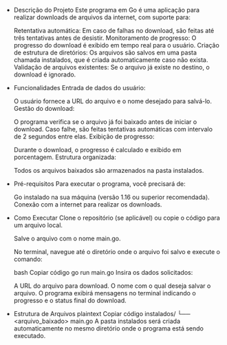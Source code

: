 - Descrição do Projeto
  Este programa em Go é uma aplicação para realizar downloads de arquivos da internet, com suporte para:

  Retentativa automática: Em caso de falhas no download, são feitas até três tentativas antes de desistir.
  Monitoramento de progresso: O progresso do download é exibido em tempo real para o usuário.
  Criação de estrutura de diretórios: Os arquivos são salvos em uma pasta chamada instalados, que é criada automaticamente caso não exista.
  Validação de arquivos existentes: Se o arquivo já existe no destino, o download é ignorado.

- Funcionalidades
  Entrada de dados do usuário:

  O usuário fornece a URL do arquivo e o nome desejado para salvá-lo.
  Gestão do download:

  O programa verifica se o arquivo já foi baixado antes de iniciar o download.
  Caso falhe, são feitas tentativas automáticas com intervalo de 2 segundos entre elas.
  Exibição de progresso:

  Durante o download, o progresso é calculado e exibido em porcentagem.
  Estrutura organizada:
  
  Todos os arquivos baixados são armazenados na pasta instalados.

- Pré-requisitos
  Para executar o programa, você precisará de:

  Go instalado na sua máquina (versão 1.16 ou superior recomendada).
  Conexão com a internet para realizar os downloads.

- Como Executar
  Clone o repositório (se aplicável) ou copie o código para um arquivo local.

  Salve o arquivo com o nome main.go.

  No terminal, navegue até o diretório onde o arquivo foi salvo e execute o comando:

  bash
  Copiar código
  go run main.go
  Insira os dados solicitados:

  A URL do arquivo para download.
  O nome com o qual deseja salvar o arquivo.
  O programa exibirá mensagens no terminal indicando o progresso e o status final do download.

- Estrutura de Arquivos
  plaintext
  Copiar código
  instalados/
    └── <arquivo_baixado>
  main.go
  A pasta instalados será criada automaticamente no mesmo diretório onde o programa está sendo executado.

